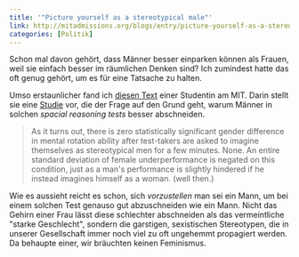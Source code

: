 ```yaml
---
title: '"Picture yourself as a stereotypical male"'
link: http://mitadmissions.org/blogs/entry/picture-yourself-as-a-stereotypical-male
categories: [Politik] 
---
```


Schon mal davon gehört, dass Männer besser einparken können als Frauen, weil sie einfach besser im räumlichen Denken sind? Ich zumindest hatte das oft genug gehört, um es für eine Tatsache zu halten.

Umso erstaunlicher fand ich [diesen Text](http://mitadmissions.org/blogs/entry/picture-yourself-as-a-stereotypical-male) einer Studentin am MIT. Darin stellt sie eine [Studie](http://link.springer.com/article/10.1007%2Fs11199-008-9448-9) vor, die der Frage auf den Grund geht, warum Männer in solchen *spacial reasoning tests* besser abschneiden.

> As it turns out, there is zero statistically significant gender difference in mental rotation ability after test-takers are asked to imagine themselves as stereotypical men for a few minutes. None. An entire standard deviation of female underperformance is negated on this condition, just as a man's performance is slightly hindered if he instead imagines himself as a woman. (well then.)
 
Wie es aussieht reicht es schon, sich *vorzustellen* man sei ein Mann, um bei einem solchen Test genauso gut abzuschneiden wie ein Mann. Nicht das Gehirn einer Frau lässt diese schlechter abschneiden als das vermeintliche "starke Geschlecht", sondern die garstigen, sexistischen Stereotypen, die in unserer Gesellschaft immer noch viel zu oft ungehemmt propagiert werden. Da behaupte einer, wir bräuchten keinen Feminismus.